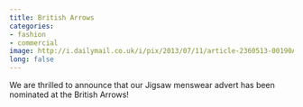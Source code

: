 ```yaml
---
title: British Arrows
categories:
- fashion
- commercial
image: http://i.dailymail.co.uk/i/pix/2013/07/11/article-2360513-00190AD800000258-371_634x416.jpg
long: false
---
```


We are thrilled to announce that our Jigsaw menswear advert has been nominated at the British Arrows!
